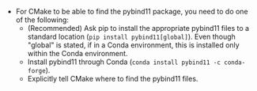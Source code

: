 * For CMake to be able to find the pybind11 package, you need to do one of the following:
    * (Recommended) Ask pip to install the appropriate pybind11 files to a standard location (`pip install pybind11[global]`). Even though "global" is stated, if in a Conda environment, this is installed only within the Conda environment.
    * Install pybind11 through Conda (`conda install pybind11 -c conda-forge`).
    * Explicitly tell CMake where to find the pybind11 files.
